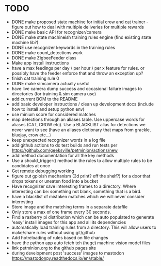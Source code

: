 # TODO

- DONE make proposed state machine for initial crow and cat trainer - figure out how to deal with multiple deliveries for multiple rewards
- DONE make basic API for recognizer/camera
- DONE make state machineish training rules engine (find existing state machine lib?)
- DONE use recognizer keywords in the training rules
- DONE make count_detections work
- DONE make ZigbeeFeeder class 
- Make app install instructions
- have a max feedings per day / per hour / per x feature for rules. or possibly have the feeder enforce that and throw an exception up?
- finish cat training rule 0
- DONE make simcamera actually useful
- have live camera dump success and occasional failure images to directories (for training & sim camera use)
- add current BOM to the README
- add basic developer instructions / clean up development docs (include how to install and setup python env)
- use minium score for considered matches
- map detections through an aliases table.  Use uppercase words for aliases (CAT, CROW etc).  Use a BLACKLIST alias for detections we never want to see (have an aliases dictionary that maps from grackle, bluejay, crow etc...)
- keep unexpected recognizer words in a log file 
- add github actions to do test builds and run tests per https://github.com/geeksville/petminion/actions/new
- add method documentation for all the key methods
- Use a should_trigger() method in the rules to allow multiple rules to be candidates at once
- Get remote debugging working
- figure out gpioish mechanism (3d print? off the shelf?) for a door that drops tokens or uneaten food into a bucket
- Have recognizer save interesting frames to a directory.  Where interesting
    can be: something not blank, something that is a bird.
- have a blacklist of mistaken matches which we will never consider interesting  
- Store image and the matching terms in a separate datafile  
- Only store a max of one frame every 30 seconds.
- Find a rasberry pi distribution which can be auto populated to generate 'easy' install images for this app and all its dependencies
- automatically load training rules from a directory.  This will allow users to make/share rules without using git/github
- Add hotreloading of rules based on file changes
- have the python app auto fetch teh (huge) machine vision model files
- link petminion.org to the github pages site
- during development post 'success' images to mastodon https://mastodonpy.readthedocs.io/en/stable/

